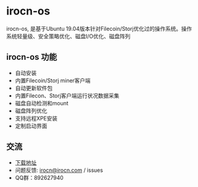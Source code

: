 # irocn-os
irocn-os, 是基于Ubuntu 19.04版本针对Filecoin/Storj优化过的操作系统。操作系统轻量级、安全策略优化、磁盘I/O优化、磁盘阵列

## irocn-os 功能
- 自动安装
- 内置Filecoin/Storj miner客户端
- 自动更新软件包
- 内置Filecon、Storj客户端运行状况数据采集
- 磁盘自动检测和mount
- 磁盘阵列优化
- 支持远程XPE安装
- 定制启动界面

## 交流
- [下载地址](https://irocn.cn/irocn-os)
- 问题反馈: irocn@irocn.com / issues
- QQ群：892627940
